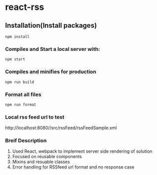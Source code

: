# react-rss

## Installation(Install packages)
```
npm install
```

### Compiles and Start a local server with:
```
npm start
```

### Compiles and minifies for production
```
npm run build
```

### Format all files
```
npm run format
```


### Local rss feed url to test

http://localhost:8080//src/rssFeed/rssFeedSample.xml



### Breif Description

1. Used React, webpack to implement server side rendering of solution
2. Focused on reusable components
3. Mixins and resuable classes 
4. Error handling for RSSfeed url format and no response case

